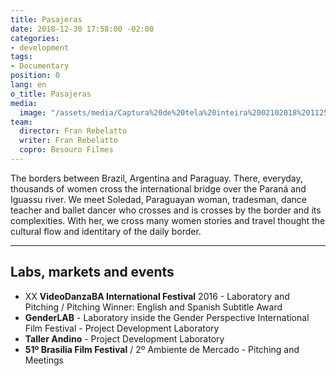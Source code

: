 ```yaml
---
title: Pasajeras
date: 2018-12-30 17:58:00 -02:00
categories:
- development
tags:
- Documentary
position: 0
lang: en
o_title: Pasajeras
media:
  image: "/assets/media/Captura%20de%20tela%20inteira%2002102018%20112514.png"
team:
  director: Fran Rebelatto
  writer: Fran Rebelatto
  copro: Besouro Filmes
---
```


The borders between Brazil, Argentina and Paraguay. There, everyday, thousands of women cross the international bridge over the Paraná and Iguassu river. We meet Soledad, Paraguayan woman, tradesman, dance teacher and ballet dancer who crosses and is crosses by the border and its complexities. With her, we cross many women stories and travel thought the cultural flow and identitary of the daily border.

---

## Labs, markets and events
* XX **VideoDanzaBA International Festival** 2016 - Laboratory and Pitching  / Pitching Winner: English and Spanish Subtitle Award
* **GenderLAB** - Laboratory inside the Gender Perspective International Film Festival - Project Development Laboratory
* **Taller Andino** - Project Development Laboratory
* **51º Brasilia Film Festival** / 2º Ambiente de Mercado -  Pitching and Meetings
